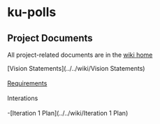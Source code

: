 # ku-polls

## Project Documents
All project-related documents are in the [wiki home](../../wiki/home)

[Vision Statements](../../wiki/Vision Statements)<br/><br/>
[Requirements](../../wiki/Requirements)<br/><br/>
Interations<br/><br/>
-[Iteration 1 Plan](../../wiki/Iteration 1 Plan)
